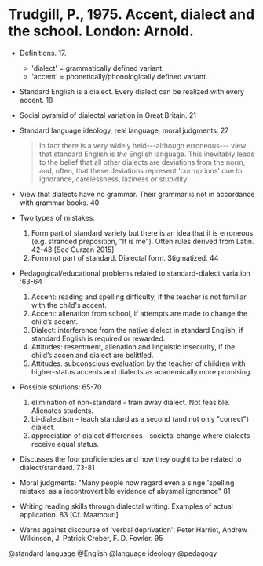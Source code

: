 # Trudgill, P., 1975. Accent, dialect and the school. London: Arnold. 

- Definitions. 17.
    - 'dialect' = grammatically defined variant
    - 'accent' = phonetically/phonologically defined variant.

- Standard English is a dialect. Every dialect can be realized with every accent. 18

- Social pyramid of dialectal variation in Great Britain. 21

- Standard language ideology, real language, moral judgments: 27

    > In fact there is a very widely held---although erroneous--- view that standard English is *the* English language. This inevitably leads to the belief that all other dialects are deviations from the norm, and, often, that these deviations represent 'corruptions' due to ignorance, carelessness, laziness or stupidity.

- View that dialects have no grammar. Their grammar is not in accordance with grammar books. 40

- Two types of mistakes:
    1. Form part of standard variety but there is an idea that it is erroneous (e.g. stranded preposition, "It is me"). Often rules derived from Latin. 42-43 [See Curzan 2015]
    2. Form not part of standard. Dialectal form. Stigmatized. 44

- Pedagogical/educational problems related to standard-dialect variation :63-64
    1. Accent: reading and spelling difficulty, if the teacher is not familiar with the child's accent.
    2. Accent: alienation from school, if attempts are made to change the child’s accent.
    3. Dialect: interference from the native dialect in standard English, if standard English is required or rewarded.
    4. Attitudes: resentment, alienation and linguistic insecurity, if the child’s accen and dialect are belittled.
    5. Attitudes: subconscious evaluation by the teacher of children with higher-status accents and dialects as academically more promising. 

- Possible solutions: 65-70
    1. elimination of non-standard - train away dialect. Not feasible. Alienates students.
    2. bi-dialectism - teach standard as a second (and not only "correct") dialect.
    3. appreciation of dialect differences - societal change where dialects receive equal status.

- Discusses the four proficiencies and how they ought to be related to dialect/standard. 73-81

- Moral judgments: "Many people now regard even a singe 'spelling mistake' as a incontrovertible evidence of abysmal ignorance" 81

- Writing reading skills through dialectal writing. Examples of actual application. 83 [Cf. Maamouri]

- Warns against discourse of 'verbal deprivation': Peter Harriot, Andrew Wilkinson, J. Patrick Creber, F. D. Fowler. 95

@standard language
@English
@language ideology
@pedagogy
